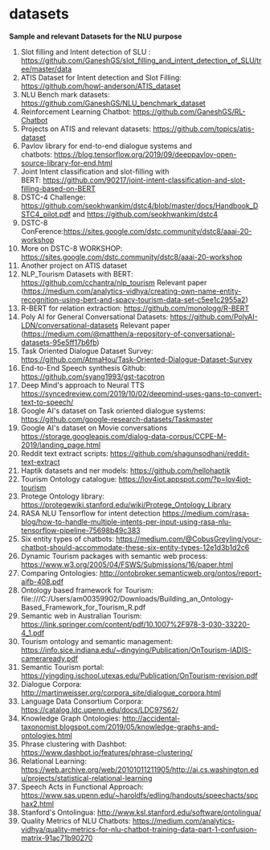 # datasets
**Sample and relevant Datasets for the NLU purpose**
1. Slot filling and Intent detection of SLU : https://github.com/GaneshGS/slot_filling_and_intent_detection_of_SLU/tree/master/data
2. ATIS Dataset for Intent detection and Slot Filling: https://github.com/howl-anderson/ATIS_dataset
3. NLU Bench mark datasets: https://github.com/GaneshGS/NLU_benchmark_dataset
4. Reinforcement Learning Chatbot: https://github.com/GaneshGS/RL-Chatbot
5. Projects on ATIS and relevant datasets: https://github.com/topics/atis-dataset
6. Pavlov library for end-to-end dialogue systems and chatbots: https://blog.tensorflow.org/2019/09/deeppavlov-open-source-library-for-end.html
7. Joint Intent classification and slot-filling with BERT: https://github.com/90217/joint-intent-classification-and-slot-filling-based-on-BERT
8. DSTC-4 Challenge: https://github.com/seokhwankim/dstc4/blob/master/docs/Handbook_DSTC4_pilot.pdf
and https://github.com/seokhwankim/dstc4
9. DSTC-8 ConFerence:https://sites.google.com/dstc.community/dstc8/aaai-20-workshop
10. More on DSTC-8 WORKSHOP: https://sites.google.com/dstc.community/dstc8/aaai-20-workshop
11. Another project on ATIS dataset <must be filled>
12. NLP_Tourism Datasets with BERT: https://github.com/cchantra/nlp_tourism Relevant paper (https://medium.com/analytics-vidhya/creating-own-name-entity-recognition-using-bert-and-spacy-tourism-data-set-c5ee1c2955a2)
13. R-BERT for relation extraction: https://github.com/monologg/R-BERT
14. Poly AI for General Conversational Datasets: https://github.com/PolyAI-LDN/conversational-datasets Relevant paper      (https://medium.com/@matthen/a-repository-of-conversational-datasets-95e5ff17b6fb)
15. Task Oriented Dialogue Dataset Survey: https://github.com/AtmaHou/Task-Oriented-Dialogue-Dataset-Survey
16. End-to-End Speech synthesis Github: https://github.com/syang1993/gst-tacotron
17. Deep Mind's approach to Neural TTS https://syncedreview.com/2019/10/02/deepmind-uses-gans-to-convert-text-to-speech/
18. Google AI's dataset on Task oriented dialogue systems: https://github.com/google-research-datasets/Taskmaster
19. Google AI's dataset on Movie conversations https://storage.googleapis.com/dialog-data-corpus/CCPE-M-2019/landing_page.html
20. Reddit text extract scripts: https://github.com/shagunsodhani/reddit-text-extract
21. Haptik datasets and ner models: https://github.com/hellohaptik
22. Tourism Ontology catalogue: https://lov4iot.appspot.com/?p=lov4iot-tourism
23. Protege Ontology library: https://protegewiki.stanford.edu/wiki/Protege_Ontology_Library
24. RASA NLU Tensorflow for intent detection https://medium.com/rasa-blog/how-to-handle-multiple-intents-per-input-using-rasa-nlu-tensorflow-pipeline-75698b49c383
25. Six entity types of chatbots: https://medium.com/@CobusGreyling/your-chatbot-should-accommodate-these-six-entity-types-12e1d3b1d2c6
26. Dynamic Tourism packages with semantic web process: https://www.w3.org/2005/04/FSWS/Submissions/16/paper.html
27. Comparing Ontologies: http://ontobroker.semanticweb.org/ontos/report-aifb-408.pdf
28. Ontology based framework for Tourism: file:///C:/Users/am00359902/Downloads/Building_an_Ontology-Based_Framework_for_Tourism_R.pdf
29. Semantic web in Australian Tourism: https://link.springer.com/content/pdf/10.1007%2F978-3-030-33220-4_1.pdf
30. Tourism ontology and semantic management: https://info.sice.indiana.edu/~dingying/Publication/OnTourism-IADIS-cameraready.pdf
31. Semantic Tourism portal: https://yingding.ischool.utexas.edu/Publication/OnTourism-revision.pdf
32. Dialogue Corpora: http://martinweisser.org/corpora_site/dialogue_corpora.html
33. Language Data Consortium Corpora: https://catalog.ldc.upenn.edu/docs/LDC97S62/
34. Knowledge Graph Ontologies: http://accidental-taxonomist.blogspot.com/2019/05/knowledge-graphs-and-ontologies.html
35. Phrase clustering with Dashbot: https://www.dashbot.io/features/phrase-clustering/
36. Relational Learning: https://web.archive.org/web/20101011211905/http://ai.cs.washington.edu/projects/statistical-relational-learning
37. Speech Acts in Functional Approach: https://www.sas.upenn.edu/~haroldfs/edling/handouts/speechacts/spchax2.html
38. Stanford's Ontolingua: http://www.ksl.stanford.edu/software/ontolingua/
39. Quality Metrics of NLU Chatbots: https://medium.com/analytics-vidhya/quality-metrics-for-nlu-chatbot-training-data-part-1-confusion-matrix-91ac71b90270
